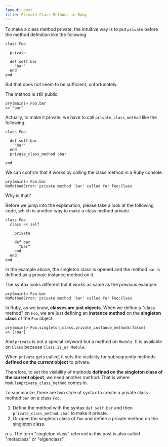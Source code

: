 ```yaml
---
layout: post
title: Private Class Methods in Ruby
---
```


To make a class method private, the intuitive way is to put `private`
before the method definition like the following.

    class Foo

      private

      def self.bar
        "bar"
      end
    end

But that does not seem to be sufficient, unfortunately.

The method is still public:

    pry(main)> Foo.bar
    => "bar" 


Actually, to make it private, we have to call `private_class_method` like the
following.

    class Foo

      def self.bar
        "bar"
      end
      private_class_method :bar

    end

We can confirm that it works by calling the class method in a Ruby console.

    pry(main)> Foo.bar
    NoMethodError: private method `bar' called for Foo:Class


Why is that?

Before we jump into the explanation, please take a look at the following code,
which is another way to make a class method private.

    class Foo
      class << self

        private

        def bar
          "bar"
        end
      end
    end

In the example above, the singleton class is opened and the method `bar`
is defined as a private instance method on it.

The syntax looks different but it works as same as the previous example.

    pry(main)> Foo.bar
    NoMethodError: private method `bar' called for Foo:Class


In Ruby, as we know, __classes are just objects__.
When we define a "class method" on `Foo`, we are just defining an
__instance method__ on the __singleton class__ of the `Foo` object.

    pry(main)> Foo.singleton_class.private_instance_methods(false)
    => [:bar]

And `private` is not a special keyword but a method on `Module`.
It is available on `Class` because `Class.is_a? Module`.

When `private` gets called, it sets the visibility for subsequently methods
__defined on the current object__ to private.

Therefore, to set the visibility of methods __defined on the singleton class of
the current object__, we need another method.
That is where `Module#private_class_method` comes in.


To summarize, there are two style of syntax to create a private class method
`bar` on a class `Foo`.

1. Define the method with the syntax `def self.bar` and then `private_class_method :bar` to make it private.
2. Or open the singleton class of `Foo` and define a private method on the singleton class.


p.s. The term "singleton class" referred in this post is also called "metaclass" or "eigenclass".

